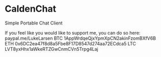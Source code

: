# CaldenChat
Simple Portable Chat Client

If you feel like you would like to support me, you can do so here:
paypal.me/LukeLarsen
BTC 1AppWrdqeQjxYpmXpCN2akinFzomBXfV6B
ETH 0x6DC2ea47f8d8a5Fbe8F17D8547d274aa72ECdca5
LTC LVT8yxHhx1aWkeRTZGwCnmCVn5Trpg4Laj

